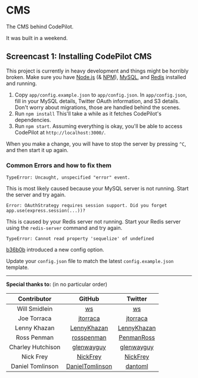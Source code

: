 CMS
===

The CMS behind CodePilot.

It was built in a weekend.

Screencast 1: Installing CodePilot CMS
--------------------------------------
This project is currently in heavy development and things might be horribly broken.
Make sure you have [Node.js](http://nodejs.org/) (& [NPM](http://npmjs.org/)), [MySQL](http://www.mysql.com/), and [Redis](http://redis.io/) installed and running.

1. Copy `app/config.example.json` to `app/config.json`. In `app/config.json`, fill in your MySQL details, Twitter OAuth information, and S3 details. Don't worry about migrations, those are handled behind the scenes.
2. Run `npm install`
This'll take a while as it fetches CodePilot's dependencies.
3. Run `npm start`. Assuming everything is okay, you'll be able to access CodePilot at `http://localhost:3000/`.

When you make a change, you will have to stop the server by pressing `^C`, and then start it up again.

### Common Errors and how to fix them

`TypeError: Uncaught, unspecified "error" event.`

This is most likely caused because your MySQL server is not running. Start the server and try again.

`Error: OAuthStrategy requires session support. Did you forget app.use(express.session(...))?`

This is caused by your Redis server not running. Start your Redis server using the `redis-server` command and try again.

`TypeError: Cannot read property 'sequelize' of undefined`

[b36b0b](https://github.com/CodePilotCo/CMS/commit/b36b0bfe37d9fcbc87d5b35159c61a412e525e21) introduced a new config option.

Update your `config.json` file to match the latest `config.example.json` template.

---

**Special thanks to:** (in no particular order)

|    Contributor    |                         GitHub                        |                       Twitter                      |
|:-----------------:|:-----------------------------------------------------:|:--------------------------------------------------:|
|   Will Smidlein   |              [ws](https://github.com/ws)              |            [ws](https://twitter.com/ws)            |
|    Joe Torraca    |        [jtorraca](https://github.com/jtorraca)        |      [jtorraca](https://twitter.com/jtorraca)      |
|    Lenny Khazan   |     [LennyKhazan‎](https://github.com/LennyKhazan)     |   [LennyKhazan‎](https://twitter.com/LennyKhazan)   |
|    Ross Penman    |      [rosspenman](https://github.com/rosspenman)      |    [PenmanRoss‎](https://twitter.com/PenmanRoss)    |
| Charley Hutchison |      [glenwayguy](https://github.com/glenwayguy)      |    [glenwayguy](https://twitter.com/glenwayguy)    |
|     Nick Frey     |        [NickFrey‎](https://github.com/nickfrey)        |      [NickFrey‎](https://twitter.com/NickFrey)      |
| Daniel Tomlinson  | [DanielTomlinson](https://github.com/DanielTomlinson) |       [dantoml‎](https://twitter.com/dantoml)       |
